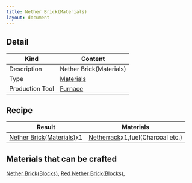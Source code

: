 ```yaml
---
title: Nether Brick(Materials)
layout: document
---
```

## Detail

|Kind|Content|
|---|---|
|Description|Nether Brick(Materials)|
|Type|[Materials](Materials)|
|Production Tool|[Furnace](Furnace)|

## Recipe

|Result|Materials|
|---|---|
|[Nether Brick(Materials)](Nether_Brick(Materials))x1|[Netherrack](Netherrack)x1,fuel(Charcoal etc.)|

## Materials that can be crafted

[Nether Brick(Blocks)](Nether_Brick(Blocks)),
[Red Nether Brick(Blocks)](Red_Nether_Brick(Blocks)),

